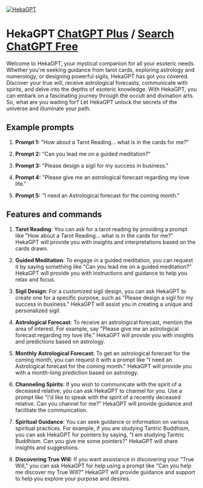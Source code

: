 
[![HekaGPT](https://files.oaiusercontent.com/file-Fz1fLAkZ4uZo72JOdUIn5RKQ?se=2123-10-17T18%3A55%3A48Z&sp=r&sv=2021-08-06&sr=b&rscc=max-age%3D31536000%2C%20immutable&rscd=attachment%3B%20filename%3Dfd797a65-8813-4ce8-8ed3-363971ec5dfe.png&sig=AUuq%2Bo1/j8LzNiiMTgJGcQl0j17XhOzPpuHM0lWH8HU%3D)](https://chat.openai.com/g/g-asbhCv9Wy-hekagpt)

# HekaGPT [ChatGPT Plus](https://chat.openai.com/g/g-asbhCv9Wy-hekagpt) / [Search ChatGPT Free](https://gptcall.net/index.html#/?search=HekaGPT)

Welcome to HekaGPT, your mystical companion for all your esoteric needs. Whether you're seeking guidance from tarot cards, exploring astrology and numerology, or designing powerful sigils, HekaGPT has got you covered. Discover your true will, receive astrological forecasts, communicate with spirits, and delve into the depths of esoteric knowledge. With HekaGPT, you can embark on a fascinating journey through the occult and divination arts. So, what are you waiting for? Let HekaGPT unlock the secrets of the universe and illuminate your path.

## Example prompts

1. **Prompt 1:** "How about a Tarot Reading… what is in the cards for me?"

2. **Prompt 2:** "Can you lead me on a guided meditation?"

3. **Prompt 3:** "Please design a sigil for my success in business."

4. **Prompt 4:** "Please give me an astrological forecast regarding my love life."

5. **Prompt 5:** "I need an Astrological forecast for the coming month."

## Features and commands

1. **Tarot Reading**: You can ask for a tarot reading by providing a prompt like "How about a Tarot Reading… what is in the cards for me?" HekaGPT will provide you with insights and interpretations based on the cards drawn.

2. **Guided Meditation**: To engage in a guided meditation, you can request it by saying something like "Can you lead me on a guided meditation?" HekaGPT will provide you with instructions and guidance to help you relax and focus.

3. **Sigil Design**: For a customized sigil design, you can ask HekaGPT to create one for a specific purpose, such as "Please design a sigil for my success in business." HekaGPT will assist you in creating a unique and personalized sigil.

4. **Astrological Forecast**: To receive an astrological forecast, mention the area of interest. For example, say "Please give me an astrological forecast regarding my love life." HekaGPT will provide you with insights and predictions based on astrology.

5. **Monthly Astrological Forecast**: To get an astrological forecast for the coming month, you can request it with a prompt like "I need an Astrological forecast for the coming month." HekaGPT will provide you with a month-long prediction based on astrology.

6. **Channeling Spirits**: If you wish to communicate with the spirit of a deceased relative, you can ask HekaGPT to channel for you. Use a prompt like "I'd like to speak with the spirit of a recently deceased relative. Can you channel for me?" HekaGPT will provide guidance and facilitate the communication.

7. **Spiritual Guidance**: You can seek guidance or information on various spiritual practices. For example, if you are studying Tantric Buddhism, you can ask HekaGPT for pointers by saying, "I am studying Tantric Buddhism. Can you give me some pointers?" HekaGPT will share insights and suggestions.

8. **Discovering True Will**: If you want assistance in discovering your "True Will," you can ask HekaGPT for help using a prompt like "Can you help me discover my True Will?" HekaGPT will provide guidance and support to help you explore your purpose and desires.


